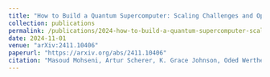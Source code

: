 ```yaml
---
title: "How to Build a Quantum Supercomputer: Scaling Challenges and Opportunities"
collection: publications
permalink: /publications/2024-how-to-build-a-quantum-supercomputer-scaling-chal
date: 2024-11-01
venue: "arXiv:2411.10406"
paperurl: "https://arxiv.org/abs/2411.10406"
citation: "Masoud Mohseni, Artur Scherer, K. Grace Johnson, Oded Wertheim, Matthew Otten, Navid Anjum Aadit, et al. (2024). How to Build a Quantum Supercomputer: Scaling Challenges and Opportunities. arXiv:2411.10406."
---
```

